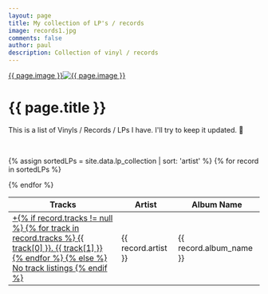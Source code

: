 ```yaml
---
layout: page
title: My collection of LP's / records
image: records1.jpg
comments: false
author: paul
description: Collection of vinyl / records
---
```

<div class="row w-100 rounded border bg-white d-print-none">
 <a href="javascript:;" data-image="{{ site.url }}{{ site.thumbnails }}{{ page.image }}" rel="lightbox" class="col-md-3 featuredImage m-0 p-0" style="background: url('{{ site.url }}{{ site.thumbnails }}{{ page.image }}') no-repeat center top / cover" >{{ page.image }}<img class="d-none d-print-block" src="{{ site.url }}{{ site.thumbnails }}{{ page.image }}" alt="{{ page.image }}" title="{{ page.image }}" /></a>
 <div class="col-md-9" >
<h1>{{ page.title }}</h1>
<p>
This is a list of Vinyls / Records / LPs I have. I'll try to keep it updated. 🤣<br />
</p>
 </div>
</div>
<p>&nbsp; </p>

<div class="row bg-white rounded w-100 p-3 shadow-sm border">
    <div class="col-md-12">
<table id="lp_collection" class="display" style="width:100%">
<thead>
    <tr>
        <th>Tracks</th>
        <th>Artist</th>
        <th>Album Name</th>
    </tr>
</thead>

{% assign sortedLPs = site.data.lp_collection | sort: 'artist' %}
{% for record in sortedLPs %}
    <tr class="">
        <td class="details-control"><a href="javascript:;" class="show_tracks" rel="tracklisting">+<span class="tracks">{% if record.tracks != null %}
        {% for track in record.tracks %}
        {{ track[0] }}. {{ track[1] }} <br />
        {% endfor %}
        {% else %}
        No track listings
        {% endif %}</span></a></td>
        <td class="sorting_1">{{ record.artist }}</td>
        <td class="">{{ record.album_name }}</td>
    </tr>
{% endfor %}
</table>
    </div>
</div>

